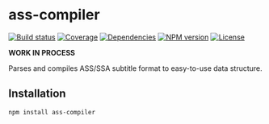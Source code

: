 # ass-compiler

[![Build status](https://img.shields.io/travis/weizhenye/ass-compiler.svg)](https://travis-ci.org/weizhenye/ass-compiler)
[![Coverage](https://img.shields.io/codecov/c/github/weizhenye/ass-compiler.svg)](https://codecov.io/gh/weizhenye/ass-compiler)
[![Dependencies](https://img.shields.io/david/weizhenye/ass-compiler.svg)](https://david-dm.org/weizhenye/ass-compiler)
[![NPM version](https://img.shields.io/npm/v/ass-compiler.svg)](https://www.npmjs.com/package/ass-compiler)
[![License](https://img.shields.io/npm/l/ass-compiler.svg)](https://github.com/weizhenye/ass-compiler/blob/master/LICENSE)

**WORK IN PROCESS**

Parses and compiles ASS/SSA subtitle format to easy-to-use data structure.

## Installation

```bash
npm install ass-compiler
```
